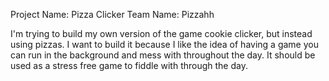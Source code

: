 Project Name: Pizza Clicker
Team Name: Pizzahh

I'm trying to build my own version of the game cookie clicker, but instead using pizzas. 
I want to build it because I like the idea of having a game you can run in the background and mess with throughout the day.
It should be used as a stress free game to fiddle with through the day.
